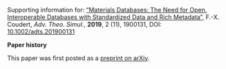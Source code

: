 Supporting information for: [“Materials Databases: The Need for Open, Interoperable Databases with Standardized Data and Rich Metadata”](https://doi.org/10.1002/adts.201900131), F.-X. Coudert, _Adv. Theo. Simul._, **2019**, 2 (11), 1900131, DOI: [10.1002/adts.201900131](https://doi.org/10.1002/adts.201900131)

**Paper history**

This paper was first posted as a [preprint on arXiv](https://arxiv.org/abs/1907.02791).
